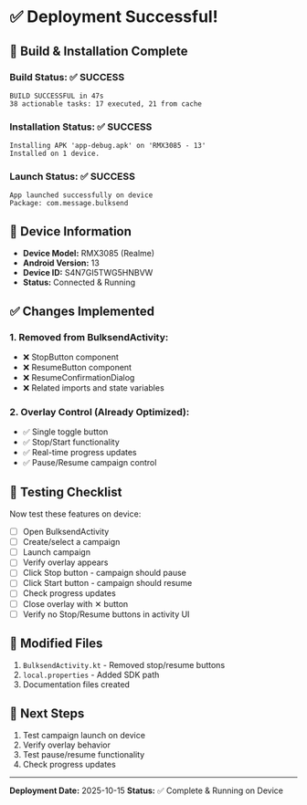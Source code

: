 # ✅ Deployment Successful!

## 🎉 Build & Installation Complete

### Build Status: ✅ SUCCESS
```
BUILD SUCCESSFUL in 47s
38 actionable tasks: 17 executed, 21 from cache
```

### Installation Status: ✅ SUCCESS
```
Installing APK 'app-debug.apk' on 'RMX3085 - 13'
Installed on 1 device.
```

### Launch Status: ✅ SUCCESS
```
App launched successfully on device
Package: com.message.bulksend
```

## 📱 Device Information
- **Device Model:** RMX3085 (Realme)
- **Android Version:** 13
- **Device ID:** S4N7GI5TWG5HNBVW
- **Status:** Connected & Running

## ✅ Changes Implemented

### 1. Removed from BulksendActivity:
- ❌ StopButton component
- ❌ ResumeButton component  
- ❌ ResumeConfirmationDialog
- ❌ Related imports and state variables

### 2. Overlay Control (Already Optimized):
- ✅ Single toggle button
- ✅ Stop/Start functionality
- ✅ Real-time progress updates
- ✅ Pause/Resume campaign control

## 🎯 Testing Checklist

Now test these features on device:

- [ ] Open BulksendActivity
- [ ] Create/select a campaign
- [ ] Launch campaign
- [ ] Verify overlay appears
- [ ] Click Stop button - campaign should pause
- [ ] Click Start button - campaign should resume
- [ ] Check progress updates
- [ ] Close overlay with ✕ button
- [ ] Verify no Stop/Resume buttons in activity UI

## 📂 Modified Files
1. `BulksendActivity.kt` - Removed stop/resume buttons
2. `local.properties` - Added SDK path
3. Documentation files created

## 🚀 Next Steps
1. Test campaign launch on device
2. Verify overlay behavior
3. Test pause/resume functionality
4. Check progress updates

---
**Deployment Date:** 2025-10-15
**Status:** ✅ Complete & Running on Device

